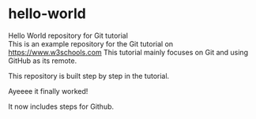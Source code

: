 # hello-world
Hello World repository for Git tutorial  
This is an example repository for the Git tutorial on https://www.w3schools.com 
This tutorial mainly focuses on Git and using GitHub as its remote.

This repository is built step by step in the tutorial.


Ayeeee it finally worked!

It now includes steps for Github.
